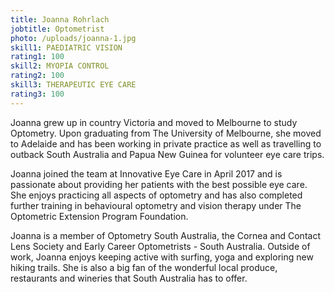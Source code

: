 ```yaml
---
title: Joanna Rohrlach
jobtitle: Optometrist
photo: /uploads/joanna-1.jpg
skill1: PAEDIATRIC VISION
rating1: 100
skill2: MYOPIA CONTROL
rating2: 100
skill3: THERAPEUTIC EYE CARE
rating3: 100
---
```

Joanna grew up in country Victoria and moved to Melbourne to study Optometry. Upon graduating from The University of Melbourne, she moved to Adelaide and has been working in private practice as well as travelling to outback South Australia and Papua New Guinea for volunteer eye care trips.

Joanna joined the team at Innovative Eye Care in April 2017 and is passionate about providing her patients with the best possible eye care. She enjoys practicing all aspects of optometry and has also completed further training in behavioural optometry and vision therapy under The Optometric Extension Program Foundation.

Joanna is a member of Optometry South Australia, the Cornea and Contact Lens Society and Early Career Optometrists - South Australia. Outside of work, Joanna enjoys keeping active with surfing, yoga and exploring new hiking trails. She is also a big fan of the wonderful local produce, restaurants and wineries that South Australia has to offer.
